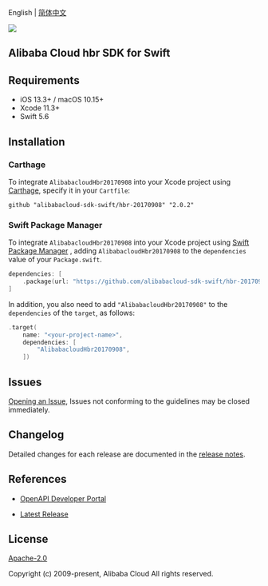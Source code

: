 English | [简体中文](README-CN.md)

![](https://aliyunsdk-pages.alicdn.com/icons/AlibabaCloud.svg)

## Alibaba Cloud hbr SDK for Swift

## Requirements

- iOS 13.3+ / macOS 10.15+
- Xcode 11.3+
- Swift 5.6

## Installation

### Carthage

To integrate `AlibabacloudHbr20170908` into your Xcode project using [Carthage](https://github.com/Carthage/Carthage), specify it in your `Cartfile`:

```ogdl
github "alibabacloud-sdk-swift/hbr-20170908" "2.0.2"
```

### Swift Package Manager

To integrate `AlibabacloudHbr20170908` into your Xcode project using [Swift Package Manager](https://swift.org/package-manager/) , adding `AlibabacloudHbr20170908` to the `dependencies` value of your `Package.swift`.

```swift
dependencies: [
    .package(url: "https://github.com/alibabacloud-sdk-swift/hbr-20170908.git", from: "2.0.2")
]
```

In addition, you also need to add `"AlibabacloudHbr20170908"` to the `dependencies` of the `target`, as follows:

```swift
.target(
    name: "<your-project-name>",
    dependencies: [
        "AlibabacloudHbr20170908",
    ])
```

## Issues

[Opening an Issue](https://github.com/alibabacloud-sdk-swift/hbr-20170908/issues/new), Issues not conforming to the guidelines may be closed immediately.

## Changelog

Detailed changes for each release are documented in the [release notes](./ChangeLog.txt).

## References

* [OpenAPI Developer Portal](https://next.api.alibabacloud.com/home)
- [Latest Release](https://github.com/alibabacloud-sdk-swift/hbr-20170908)

## License

[Apache-2.0](http://www.apache.org/licenses/LICENSE-2.0)

Copyright (c) 2009-present, Alibaba Cloud All rights reserved.
